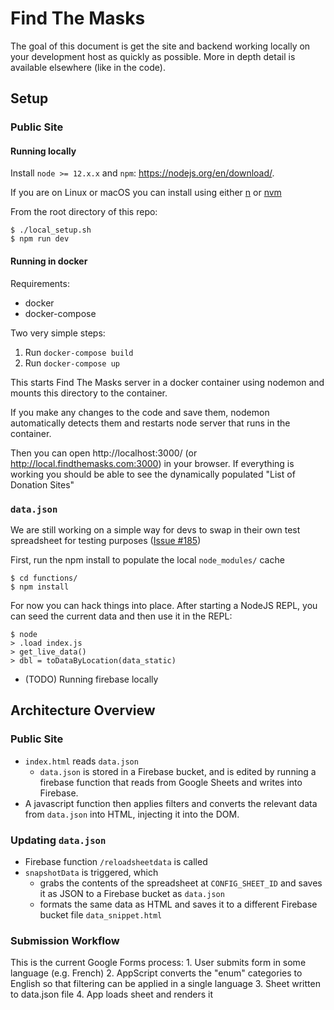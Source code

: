 # Find The Masks

The goal of this document is get the site and backend working locally on your development host as quickly as possible.  More in depth detail is available elsewhere (like in the code).


## Setup


### Public Site

#### Running locally

Install `node >= 12.x.x` and `npm`: https://nodejs.org/en/download/.

If you are on Linux or macOS you can install using either [n](https://github.com/tj/n) or [nvm](https://github.com/nvm-sh/nvm)

From the root directory of this repo:

```
$ ./local_setup.sh
$ npm run dev
```

#### Running in docker

Requirements:
* docker
* docker-compose

Two very simple steps:
1. Run `docker-compose build`
2. Run `docker-compose up`

This starts Find The Masks server in a docker container using nodemon and mounts this directory to the container.

If you make any changes to the code and save them, nodemon automatically detects them and restarts node server that runs in the container. 

Then you can open http://localhost:3000/ (or http://local.findthemasks.com:3000) in your browser.  If everything is working you should be able to see the dynamically populated "List of Donation Sites"

### `data.json`

We are still working on a simple way for devs to swap in their own test spreadsheet for testing purposes ([Issue #185](https://github.com/findthemasks/findthemasks/issues/185))

First, run the npm install to populate the local `node_modules/` cache

```
$ cd functions/
$ npm install
```

For now you can hack things into place.  After starting a NodeJS REPL, you can seed the current data and then use it in the REPL:

```
$ node
> .load index.js
> get_live_data()
> dbl = toDataByLocation(data_static)
```

* (TODO) Running firebase locally

## Architecture Overview

### Public Site

* `index.html` reads `data.json`
    * `data.json` is stored in a Firebase bucket, and is edited by running a firebase function that reads from Google Sheets and writes into Firebase.
* A javascript function then applies filters and converts the relevant data from `data.json` into HTML, injecting it into the DOM.

### Updating `data.json`

* Firebase function `/reloadsheetdata` is called
* `snapshotData` is triggered, which
    * grabs the contents of the spreadsheet at `CONFIG_SHEET_ID` and saves it as JSON to a Firebase bucket as `data.json`
    * formats the same data as HTML and saves it to a different Firebase bucket file `data_snippet.html`

### Submission Workflow

This is the current Google Forms process:
	1.	User submits form in some language (e.g. French)
	2.	AppScript converts the "enum" categories to English so that filtering can be applied in a single language
	3.	Sheet written to data.json file
	4.	App loads sheet and renders it
